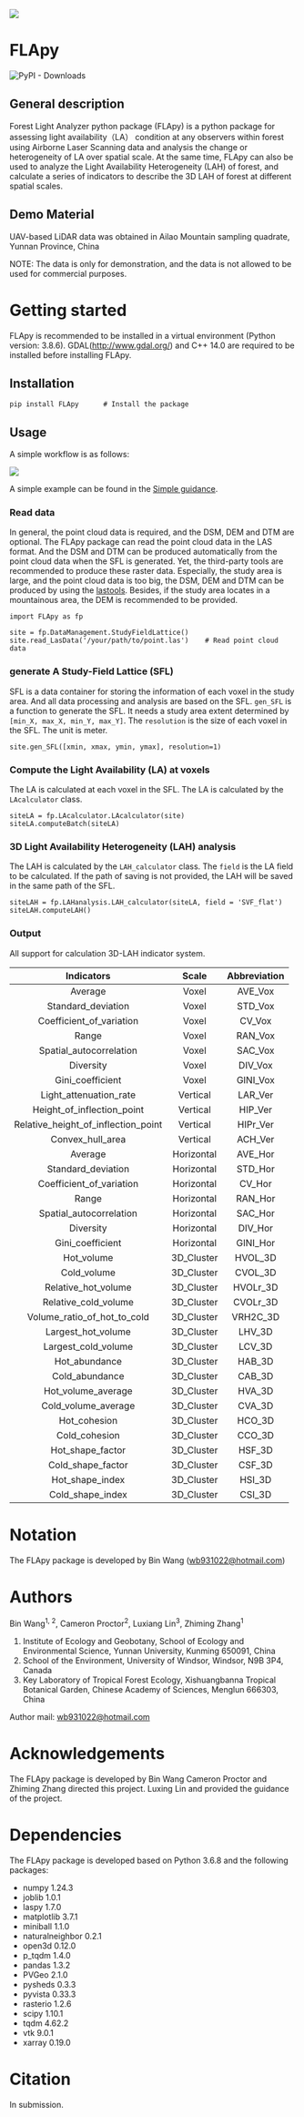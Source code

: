 ![](https://github.com/niB-gnaW/FLApy2023/blob/master/docs/logo.png)
# FLApy 
![PyPI - Downloads](https://img.shields.io/pypi/dm/FLApy?label=Downloads&style=flat-square)


## General description
Forest Light Analyzer python package (FLApy) is a python package for assessing
light availability（LA） condition at any observers within forest using Airborne Laser
Scanning data and analysis the change or heterogeneity of LA over spatial scale. At the same time,
FLApy can also be used to analyze the Light Availability Heterogeneity (LAH) of forest,
and calculate a series of indicators to describe the 3D LAH of forest at different spatial scales.

## Demo Material
UAV-based LiDAR data was obtained in Ailao Mountain sampling quadrate, Yunnan Province, China

NOTE: The data is only for demonstration, and the data is not allowed to be used for commercial purposes.
# Getting started
FLApy is recommended to be installed in a virtual environment (Python version: 3.8.6).
GDAL(http://www.gdal.org/) and C++ 14.0 are required to be installed before installing FLApy.
## Installation
```
pip install FLApy      # Install the package
```

## Usage
A simple workflow is as follows:

![](https://github.com/niB-gnaW/FLApy2023/blob/master/docs/WorkFlow_FLApy.png)

A simple example can be found in the [Simple guidance](https://github.com/niB-gnaW/FLApy/blob/master/examples/A_simple_guidance.ipynb).

### Read data

In general, the point cloud data is required, and the DSM, DEM and DTM are optional.
The FLApy package can read the point cloud data in the LAS format. 
And the DSM and DTM can be produced automatically from the point cloud data when the SFL is generated.
Yet, the third-party tools are recommended to produce these raster data.
Especially, the study area is large, and the point cloud data is too big, the DSM, DEM and DTM can be produced by using the [lastools](https://rapidlasso.com/lastools/).
Besides, if the study area locates in a mountainous area, the DEM is recommended to be provided. 

```
import FLApy as fp

site = fp.DataManagement.StudyFieldLattice()
site.read_LasData('/your/path/to/point.las')    # Read point cloud data
```

### generate A Study-Field Lattice (SFL)
SFL is a data container for storing the information of each voxel in the study area. And all data processing and analysis are based on the SFL.
`gen_SFL` is a function to generate the SFL. It needs a study area extent determined by `[min_X, max_X, min_Y, max_Y]`. 
The `resolution` is the size of each voxel in the SFL. The unit is meter.
```
site.gen_SFL([xmin, xmax, ymin, ymax], resolution=1)
```

### Compute the Light Availability (LA) at voxels
The LA is calculated at each voxel in the SFL. The LA is calculated by the `LAcalculator` class.

```
siteLA = fp.LAcalculator.LAcalculator(site)
siteLA.computeBatch(siteLA)
```

### 3D Light Availability Heterogeneity (LAH) analysis
The LAH is calculated by the `LAH_calculator` class. The `field` is the LA field to be calculated.
If the path of saving is not provided, the LAH will be saved in the same path of the SFL.
```
siteLAH = fp.LAHanalysis.LAH_calculator(siteLA, field = 'SVF_flat')
siteLAH.computeLAH()
```

### Output
All support for calculation 3D-LAH indicator system.

|             Indicators              |   Scale    | Abbreviation |
|:-----------------------------------:|:----------:|:------------:|
|               Average               |   Voxel    |   AVE_Vox    |
|         Standard_deviation          |   Voxel    |   STD_Vox    |
|      Coefficient_of_variation       |   Voxel    |    CV_Vox    |
|                Range                |   Voxel    |   RAN_Vox    |
|       Spatial_autocorrelation       |   Voxel    |   SAC_Vox    |
|              Diversity              |   Voxel    |   DIV_Vox    |
|          Gini_coefficient           |   Voxel    |   GINI_Vox   |
|       Light_attenuation_rate        |  Vertical  |   LAR_Ver    |
|     Height_of_inflection_point      |  Vertical  |   HIP_Ver    |
| Relative_height_of_inflection_point |  Vertical  |   HIPr_Ver   |
|          Convex_hull_area           |  Vertical  |   ACH_Ver    |
|               Average               | Horizontal |   AVE_Hor    |
|         Standard_deviation          | Horizontal |   STD_Hor    |
|      Coefficient_of_variation       | Horizontal |    CV_Hor    |
|                Range                | Horizontal |   RAN_Hor    |
|       Spatial_autocorrelation       | Horizontal |   SAC_Hor    |
|              Diversity              | Horizontal |   DIV_Hor    |
|          Gini_coefficient           | Horizontal |   GINI_Hor   |
|             Hot_volume              | 3D_Cluster |   HVOL_3D    |
|             Cold_volume             | 3D_Cluster |   CVOL_3D    |
|         Relative_hot_volume         | 3D_Cluster |   HVOLr_3D   |
|        Relative_cold_volume         | 3D_Cluster |   CVOLr_3D   |
|     Volume_ratio_of_hot_to_cold     | 3D_Cluster |   VRH2C_3D   |
|         Largest_hot_volume          | 3D_Cluster |    LHV_3D    |
|         Largest_cold_volume         | 3D_Cluster |    LCV_3D    |
|            Hot_abundance            | 3D_Cluster |    HAB_3D    |
|           Cold_abundance            | 3D_Cluster |    CAB_3D    |
|         Hot_volume_average          | 3D_Cluster |    HVA_3D    |
|         Cold_volume_average         | 3D_Cluster |    CVA_3D    |
|            Hot_cohesion             | 3D_Cluster |    HCO_3D    |
|            Cold_cohesion            | 3D_Cluster |    CCO_3D    |
|          Hot_shape_factor           | 3D_Cluster |    HSF_3D    |
|          Cold_shape_factor          | 3D_Cluster |    CSF_3D    |
|           Hot_shape_index           | 3D_Cluster |    HSI_3D    |
|          Cold_shape_index           | 3D_Cluster |    CSI_3D    |


# Notation
The FLApy package is developed by Bin Wang (wb931022@hotmail.com)


# Authors
Bin Wang<sup>1, 2</sup>, Cameron Proctor<sup>2</sup>, Luxiang Lin<sup>3</sup>, Zhiming Zhang<sup>1</sup>

1. Institute of Ecology and Geobotany, School of Ecology and Environmental Science, Yunnan University, Kunming 650091, China
2. School of the Environment, University of Windsor, Windsor, N9B 3P4, Canada
3. Key Laboratory of Tropical Forest Ecology, Xishuangbanna Tropical Botanical Garden, Chinese Academy of Sciences, Menglun 666303, China

Author mail: wb931022@hotmail.com

# Acknowledgements
The FLApy package is developed by Bin Wang
Cameron Proctor and Zhiming Zhang directed this project.
Luxing Lin and provided the guidance of the project.

# Dependencies
The FLApy package is developed based on Python 3.6.8 and the following packages:
- numpy 1.24.3
- joblib 1.0.1
- laspy 1.7.0
- matplotlib 3.7.1
- miniball 1.1.0
- naturalneighbor 0.2.1
- open3d 0.12.0
- p_tqdm 1.4.0
- pandas 1.3.2
- PVGeo 2.1.0
- pysheds 0.3.3
- pyvista 0.33.3
- rasterio 1.2.6
- scipy 1.10.1
- tqdm 4.62.2
- vtk 9.0.1
- xarray 0.19.0

# Citation
In submission.